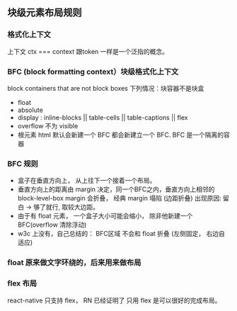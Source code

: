 ## 块级元素布局规则
### 格式化上下文
上下文 ctx === context
跟token 一样是一个泛指的概念。
### BFC (block formatting context）块级格式化上下文
block containers that are not block boxes 下列情况：块容器不是块盒
- float
- absolute
- display : inline-blocks || table-cells || table-captions || flex
- overflow 不为 visible
- 根元素 html 默认会新建一个 BFC
都会新建立一个 BFC.
BFC 是一个隔离的容器

### BFC 规则
- 盒子在垂直方向上， 从上往下一个接着一个布局。
- 垂直方向上的距离由 margin 决定，同一个BFC之内，垂直方向上相邻的 block-level-box margin 会折叠， 经典 margin 塌陷 (边距折叠)
出现原因: 留白 -> 够了就行, 取较大边距。
- 由于有 float 元素， 一个盒子大小可能会缩小， 除非他新建一个BFC(overflow 清除浮动)
- w3c 上没有，自己总结的： BFC区域 不会和 float 折叠 (左侧固定， 右边自适应)

### float 原来做文字环绕的，后来用来做布局

### flex 布局
react-native 只支持 flex， RN 已经证明了 只用 flex 是可以很好的完成布局。